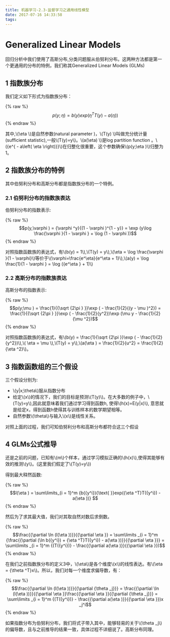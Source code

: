 ```yaml
---
title: 机器学习-2.3-监督学习之通用线性模型
date: 2017-07-16 14:33:58
tags:
---
```


<script type="text/javascript" src="/Users/zcy/Desktop/study/git/MathJax-master/MathJax.js?config=TeX-AMS-MML_HTMLorMML"></script>

# Generalized Linear Models

回归分析中我们使用了高斯分布,分类问题服从伯努利分布。这两种方法都是第一个更通用的分布的特例，我们称其Generalized Linear Models (GLMs)

## 1 指数族分布

我们定义如下形式为指数族分布：

{% raw %}$$p(y;\eta ) = b(y)exp({\eta ^T}T(y) - a(\eta ))$$
{% endraw %}
其中,\\(\eta \\)是自然参数(natural parameter )，\\(T(y) \\)叫做充分统计量(sufficient statistic),一般\\(T(y)=y\\)。\\(a(\eta) \\)是log partition function 。\\({e^{ - a\left( \eta  \right)}}\\)在归整化很重要，这个参数确保\\(p(y;\eta )\\)归整为1。

## 2 指数族分布的特例

其中伯努利分布和高斯分布都是指数族分布的一个特例。

### 2.1 伯努利分布的指数族表达伯努利分布的指数表示:{% raw %}$$p(y,\varphi ) = {\varphi ^y}{(1 - \varphi )^{1 - y}} = \exp (y\log \frac{\varphi }{1 - \varphi } + \log (1 - \varphi ))$$
{% endraw %}

对照指数函数族的表达式，有\\(b(y) = 1\\),\\(T(y) = y\\),\\(\eta  = \log \frac{\varphi }{1 - \varphi}\\)等价于\\(\varphi=\frac{e^\eta}{e^\eta + 1}\\),\\(a(y) = \log \frac{1}{1 - \varphi } = \log ({e^\eta } + 1)\\)### 2.2 高斯分布的指数族表达高斯分布的指数表示:{% raw %}$$p(y;\mu ) = \frac{1}{{\sqrt {2\pi } }}\exp ( - \frac{1}{2}{(y - \mu )^2}) = \frac{1}{{\sqrt {2\pi } }}\exp ( - \frac{1}{2}{y^2})\exp (\mu y - \frac{1}{2}{\mu ^2})$$
{% endraw %}

对照指数函数族的表达式，有\\(b(y) = \frac{1}{\sqrt {2\pi }}\exp ( - \frac{1}{2}{y^2})\\),\\( \eta = \mu \\),\\(T(y) = y\\),\\(a(\eta ) = \frac{1}{2}{u^2} = \frac{1}{2}{\eta ^2}\\)。

## 3 指数函数组的三个假设

三个假设分别为:

* \\(y|x;\theta\\)服从指数分布
* 给定\\(x\\)的情况下，我们的目标是预测\\(T(y)\\)。在大多数的例子中，\\(T(y)=y\\),因此就意味着我们通过学习得到函数h, 使得\\(h(x)=E(y|x)\\), 意思就是给定x，得到函数h使得其与训练样本的数学期望相等。
* 自然参数\\(\theta\\)与输入\\(x\\)是线性关系。


对照上面的过程，我们可知伯努利分布和高斯分布都符合这三个假设

## 4 GLMs公式推导还是之前的问题，已知有\\(m\\)个样本，通过学习模拟正确的\\(h(x)\\),使得其能够有效的推测\\(y\\)。(这里我们假定了\\(T(y)=y\\))

得到最大释然函数:

{% raw %}$$l(\eta ) = \sum\limits_{i = 1}^m {b({y^i}){\text{ }}exp({\eta ^T}T({y^i}) - a(\eta ))} $$
{% endraw %}

然后为了求其最大值，我们对其取自然对数后求倒数。

{% raw %}$$\frac{{\partial \ln (l(\eta ))}}{{\partial \eta }} = \sum\limits _{i = 1}^m {\frac{{\partial (\ln b({y^i}) + {\eta ^T}T({y^i}) - a(\eta ))}}{{\partial \eta }}}  = \sum\limits _{i = 1}^m {(T({y^i})}  - \frac{{\partial a(\eta )}}{{\partial \eta }})$$
{% endraw %}

在我们之前指数族分布的定义3中，\\(\eta\\)是各个维度\\(x\\)的线性表达。有\\(\eta  = {\theta ^T}x\\)。所以，我们对每一个维度求偏导数，有：{% raw %}$$\frac{{\partial \ln (l(\eta ))}}{{\partial {\theta _j}}} = \frac{{\partial \ln (l(\eta ))}}{{\partial \eta }}\frac{{\partial \eta }}{{\partial {\theta _j}}} = \sum\limits _{i = 1}^m {(T({y^i})}  - \frac{{\partial a(\eta )}}{{\partial \eta }})x _j^i$${% endraw %}如果指数分布为伯努利分布，我们将式子带入其中，能够轻易的关于\\(\theta _j\\)的偏导数，且与之前推导的结果一致，具体过程不详细说了。高斯分布同理。